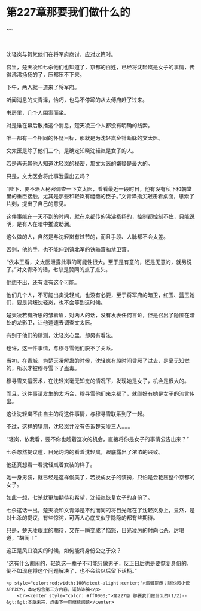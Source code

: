 # 第227章那要我们做什么的
~~
    	    <p name="pagetop" href="javascript:void(0);" onclick="return false" style="line-height: 35px;padding: 10px;color: #333;"> </p><p>沈轻岚与贺梵他们在将军府商讨，应对之策时。</p><p>宫里，楚天凌和七杀他们也知道了，京都的百姓，已经将沈轻岚是女子的事情，传得沸沸扬扬的了，压都压不下来。</p><p>下午，两人就一道来了将军府。</p><p>听闻消息的文青泽，恰巧，也马不停蹄的从太傅府赶了过来。</p><p>书房里，几个人围案而坐。</p><p>对是谁在幕后散播这个消息，楚天凌三个人都没有明确的线索。</p><p>唯一都有一个相同的怀疑目标，那就是为沈轻岚金针断脉的文太医。</p><p>文太医是除了他们三个，是确定知晓沈轻岚是女子的人。</p><p>若是再无其他人知道沈轻岚的秘密，那文太医的嫌疑是最大的。</p><p>只是，文太医会将此事泄露出去吗？</p><p>“陛下，要不派人秘密调查一下文太医，看看最近一段时日，他有没有私下和朝堂里的重臣接触，尤其是那些和轻岚有龃龉的臣子。”文青泽指尖敲击着桌面，思索了片刻，提出了自己的意见。</p><p>这件事能在一天不到的时间，就在京都传的沸沸扬扬的，控制都控制不住，只能说明，是有人在暗中推波助澜。</p><p>这么做的人，自然是与沈轻岚有过节的，而且手段、人脉都不会太差。</p><p>否则，他的手，也不能伸到镇北军的铁骑营和禁卫营。</p><p>“依本王看，文太医泄露此事的可能性很大。至于是有意的，还是无意的，就另说了。”对文青泽的话，七杀是赞同的点了点头。</p><p>他想不出，还有谁有这个可能。</p><p>他们几个人，不可能出卖沈轻岚，也没有必要，至于将军府的暗卫，红玉、蓝玉她们，要是背叛沈轻岚，也不会等到这时候。</p><p>楚天凌若有所思的皱着眉，对两人的话，没有发表任何言论，但是召出了隐匿在暗处的龙影卫，让他速速去调查文太医。</p><p>有别于他们的猜测，沈轻岚心里，却另有看法。</p><p>也许，这一件事情，与穆寻雪他们脱不了关系。</p><p>当初，在青城，为楚天凌解蛊的时候，沈轻岚有段时间昏厥了过去，是毫无知觉的，所以才被穆寻雪下了蛊毒。</p><p>穆寻雪又擅医术，在沈轻岚毫无知觉的情况下，发现她是女子，机会是很大的。</p><p>而且，这件事请发生的太巧合，穆寻雪他们来京都了，就刚好有她是女子的流言传出。</p><p>这让沈轻岚不由自主的将这件事情，与穆寻雪联系到了一起。</p><p>不过，这样的猜测，沈轻岚并没有告诉楚天凌三人……</p><p>“轻岚，依我看，要不你也趁着这次的机会，直接将你是女子的事情公告出来？”</p><p>七杀忽然提议道，目光灼灼的看着沈轻岚，眼底露出了浓浓的兴致。</p><p>他还真想看一看沈轻岚着女装的样子。</p><p>她一身男装，就已经是这样俊美了，若换成女子的装扮，只怕是会艳压整个京都的女子。</p><p>如此一想，七杀就更加期待和希望，沈轻岚恢复女子的身份了。</p><p>七杀这话一出，楚天凌和文青泽是不约而同的将目光落在了沈轻岚身上，显然，是对七杀的提议，有些惊诧，可两人心底又似乎隐隐的都有些期待。</p><p>只是，楚天凌眼里的期待，又在一瞬变成了恼怒，目光凌厉的射向七杀，厉喝道，“胡闹！”</p><p>这正是风口浪尖的时候，如何能将身份公之于众？</p><p>“这有什么胡闹的，轻岚这一辈子不可能只做男子，反正日后也是要恢复身份的，倒不如现在将这个问题解决了，也不会给以后留下话柄。”</p>
    	
   	<p style="color:red;width:100%;text-alight:center;">温馨提示：除妙阅小说APP以外，本站包含第三方内容，谨防诈骗</p>
    	<br><center style="color: #ff0000;">第227章 那要我们做什么的(1/2)--&gt;&gt;本章未完，点击下一页继续阅读</center>
    	